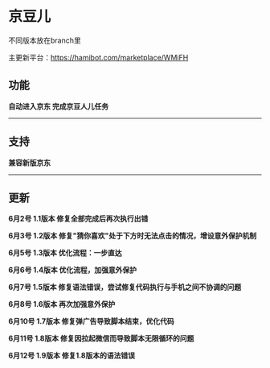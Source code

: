 # 京豆儿
不同版本放在branch里

主更新平台：https://hamibot.com/marketplace/WMiFH
## 功能
**自动进入京东 完成京豆人儿任务**
___
## 支持
**兼容新版京东**
___
## 更新
**6月2号 1.1版本 修复全部完成后再次执行出错**

**6月3号 1.2版本 修复"猜你喜欢"处于下方时无法点击的情况，增设意外保护机制**

**6月5号 1.3版本 优化流程：一步直达**

**6月6号 1.4版本 优化流程，加强意外保护**

**6月7号 1.5版本 修复语法错误，尝试修复代码执行与手机之间不协调的问题**

**6月8号 1.6版本 再次加强意外保护**

**6月10号 1.7版本 修复弹广告导致脚本结束，优化代码**

**6月11号 1.8版本 修复因拉起微信而导致脚本无限循环的问题**

**6月12号 1.9版本 修复1.8版本的语法错误**




